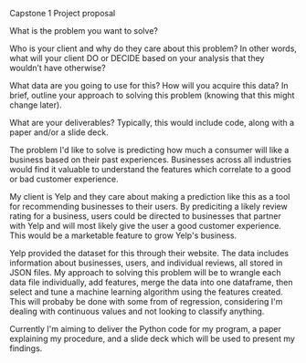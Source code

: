 Capstone 1 Project proposal

What is the problem you want to solve?

Who is your client and why do they care about this problem? In other words, what will your client DO or DECIDE based on your analysis that they wouldn’t have otherwise?

What data are you going to use for this? How will you acquire this data?
In brief, outline your approach to solving this problem (knowing that this might change later).

What are your deliverables? Typically, this would include code, along with a paper and/or a slide deck.

The problem I'd like to solve is predicting how much a consumer will like a business based on their past experiences.  Businesses across all industries would find it valuable to understand the features which correlate to a good or bad customer experience.

My client is Yelp and they care about making a prediction like this as a tool for recommending businesses to their users.  By prediciting a likely review rating for a business, users could be directed to businesses that partner with Yelp and will most likely give the user a good customer experience.  This would be a marketable feature to grow Yelp's business.

Yelp provided the dataset for this through their website.  The data includes information about businesses, users, and individual reviews, all stored in JSON files. My approach to solving this problem will be to wrangle each data file individually, add features, merge the data into one dataframe, then select and tune a machine learning algorithm using the features created.  This will probaby be done with some from of regression, considering I'm dealing with continuous values and not looking to classify anything.  

Currently I'm aiming to deliver the Python code for my program, a paper explaining my procedure, and a slide deck which will be used to present my findings.   